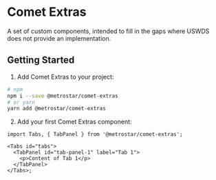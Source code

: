 # Comet Extras

A set of custom components, intended to fill in the gaps where USWDS does not provide an implementation.

## Getting Started

1. Add Comet Extras to your project:

```sh
# npm
npm i --save @metrostar/comet-extras
# or yarn
yarn add @metrostar/comet-extras
```

2. Add your first Comet Extras component:

```tsx
import Tabs, { TabPanel } from '@metrostar/comet-extras';

<Tabs id="tabs">
  <TabPanel id="tab-panel-1" label="Tab 1">
    <p>Content of Tab 1</p>
  </TabPanel>
</Tabs>;
```
